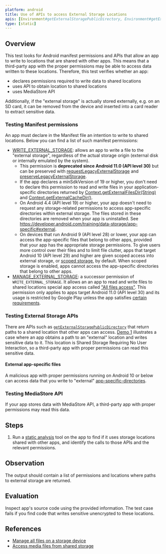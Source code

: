 ```yaml
---
platform: android
title: Use of APIs to access External Storage Locations
apis: [Environment#getExternalStoragePublicDirectory, Environment#getExternalStorageDirectory, Environment#getExternalFilesDir, Environment#getExternalCacheDir, MediaStore]
type: [static]
---
```


## Overview

This test looks for Android manifest permissions and APIs that allow an app to write to locations that are shared with other apps. This means that a third-party app with the proper permissions may be able to access data written to these locations. Therefore, this test verifies whether an app:

- declares permissions required to write data to shared locations
- uses API to obtain location to shared locations 
- uses MediaStore API

Additionally, if the "external storage" is actually stored externally, e.g. on an SD card, it can be removed from the device and inserted into a card reader to extract sensitive data.

### Testing Manifest permissions

An app must declare in the Manifest file an intention to write to shared locations. Below you can find a list of such manifest permissions:

- [WRITE_EXTERNAL_STORAGE](https://developer.android.com/reference/android/Manifest.permission#WRITE_EXTERNAL_STORAGE): allows an app to write a file to the "external storage", regardless of the actual storage origin (external disk or internally emulated by the system).
    - This permission is **deprecated since Android 11.0 (API level 30)** but can be preserved with [requestLegacyExternalStorage](https://developer.android.com/reference/android/R.attr#requestLegacyExternalStorage) and [preserveLegacyExternalStorage](https://developer.android.com/reference/android/R.attr#preserveLegacyExternalStorage).
    - If the app declares a minSdkVersion of 19 or higher, you don't need to declare this permission to read and write files in your application-specific directories returned by [Context.getExternalFilesDir(String)](https://developer.android.com/reference/android/content/Context#getExternalFilesDir(java.lang.String)) and [Context.getExternalCacheDir()](https://developer.android.com/reference/android/content/Context#getExternalCacheDir()).  
    - On Android 4.4 (API level 19) or higher, your app doesn't need to request any storage-related permissions to access app-specific directories within external storage. The files stored in these directories are removed when your app is uninstalled. See <https://developer.android.com/training/data-storage/app-specific#external>.
    - On devices that run Android 9 (API level 28) or lower, your app can access the app-specific files that belong to other apps, provided that your app has the appropriate storage permissions. To give users more control over their files and to limit file clutter, apps that target Android 10 (API level 29) and higher are given scoped access into external storage, or [scoped storage](https://developer.android.com/training/data-storage#scoped-storage), by default. When scoped storage is enabled, apps cannot access the app-specific directories that belong to other apps.
- [MANAGE_EXTERNAL_STORAGE](https://developer.android.com/reference/android/Manifest.permission#MANAGE_EXTERNAL_STORAGE): a successor permission of `WRITE_EXTERNAL_STORAGE`. It allows an an app to read and write files to shared locations special app access called ["All files access"](https://developer.android.com/preview/privacy/storage#all-files-access). This permission only applies to apps target Android 11.0 (API level 30) and its usage is  restricted by Google Play unless the app satisfies [certain requirements](https://support.google.com/googleplay/android-developer/answer/10467955).

### Testing External Storage APIs

There are APIs such as [`getExternalStoragePublicDirectory`](https://developer.android.com/reference/kotlin/android/os/Environment#getExternalStoragePublicDirectory(kotlin.String)) that return paths to a shared location that other apps can access. [Demo 1](demo-1/demo.md) illustrates a case where an app obtains a path to an "external" location and writes sensitive data to it. This location is Shared Storage Requiring No User Interaction, so a third-party app with proper permissions can read this sensitive data.

#### External app-specific files

A malicious app with proper permissions running on Android 10 or below can access data that you write to "external" [app-specific-directories](https://developer.android.com/training/data-storage/app-specific).

### Testing MediaStore API

If your app stores data with MediaStore API, a third-party app with proper permissions may read this data.

## Steps

1. Run a [static analysis](../../../../../techniques/android/MASTG-TECH-0014.md) tool on the app to find if it uses storage locations shared with other apps, and identify the calls to those APIs and the relevant permissions.


## Observation

The output should contain a list of permissions and locations where paths to external storage are returned.

## Evaluation

Inspect app's source code using the provided information. The test case fails if you find code that writes sensitive unencrypted to these locations.

## References

- [Manage all files on a storage device](https://developer.android.com/training/data-storage/manage-all-files)
- [Access media files from shared storage](https://developer.android.com/training/data-storage/shared/media)

